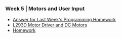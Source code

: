 ### Week 5 | Motors and User Input

- [Answer for Last Week's Programming Homework](answer.md)
- [L293D Motor Driver and DC Motors](motor.md)
- [Homework](homework.md)
